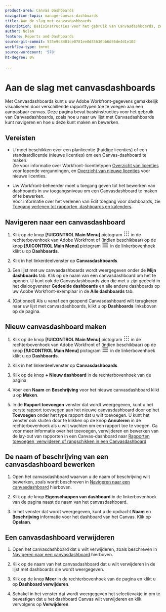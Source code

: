 ```yaml
---
product-area: Canvas Dashboards
navigation-topic: manage-canvas-dashboards
title: Aan de slag met canvasdashboards
description: Basisinstructies voor het gebruik van Canvasdashboards, zoals hoe u naar uw lijst met Canvasdashboards kunt navigeren en hoe u deze kunt maken en bewerken.
author: Nolan
feature: Reports and Dashboards
source-git-commit: 535e9c8481ce0781ee0d35636bb6d56de4d1e102
workflow-type: tm+mt
source-wordcount: '578'
ht-degree: 0%

---
```


# Aan de slag met canvasdashboards

Met Canvasdashboards kunt u uw Adobe Workfront-gegevens gemakkelijk visualiseren door verschillende rapporttypen toe te voegen aan een aanpasbaar canvas. Deze pagina bevat basisinstructies voor het gebruik van Canvasdashboards, zoals hoe u naar uw lijst met Canvasdashboards kunt navigeren en hoe u deze kunt maken en bewerken.

## Vereisten

* U moet beschikken over een planlicentie (huidige licenties) of een standaardlicentie (nieuwe licenties) om een Canvas-dashboard te maken.\
  Zie voor informatie over Workfront-licentietypen [Overzicht van licenties](/help/quicksilver/administration-and-setup/add-users/access-levels-and-object-permissions/wf-licenses.md) voor lopende vergunningen, en [Overzicht van nieuwe licenties](/help/quicksilver/administration-and-setup/add-users/how-access-levels-work/licenses-overview.md) voor nieuwe licenties.

* Uw Workfront-beheerder moet u toegang geven tot het bewerken van dashboards in uw toegangsniveau om een Canvasdashboard te maken of te bewerken.\
  Voor informatie over het verlenen van Edit toegang voor dashboards, zie [Toegang verlenen tot rapporten, dashboards en kalenders](/help/quicksilver/administration-and-setup/add-users/configure-and-grant-access/grant-access-reports-dashboards-calendars.md).

## Navigeren naar een canvasdashboard

1. Klik op de knop **[!UICONTROL Main Menu]** pictogram ![Hoofdmenu](/help/_includes/assets/main-menu-icon.png) in de rechterbovenhoek van Adobe Workfront of (indien beschikbaar) op de knop **[!UICONTROL Main Menu]** pictogram ![Hoofdmenu](/help/_includes/assets/main-menu-icon-left-nav.png) in de linkerbovenhoek klikt u op **Dashboards**.

1. Klik in het linkerdeelvenster op **Canvasdashboards**.

1. Een lijst met uw canvasdashboards wordt weergegeven onder de **Mijn dashboards** tab. Klik op de naam van een canvasdashboard om het te openen. U kunt ook de Canvasdashboards zien die met u zijn gedeeld in het dialoogvenster **Gedeelde dashboards** en alle andere dashboards op uw Adobe Workfront-exemplaar in de **Alle dashboards** tab.

1. (Optioneel) Als u vanaf een geopend Canvasdashboard wilt terugkeren naar uw lijst met canvasdashboards, klikt u op **Dashboards** linksboven op de pagina.

## Nieuw canvasdashboard maken

1. Klik op de knop **[!UICONTROL Main Menu]** pictogram ![Hoofdmenu](/help/_includes/assets/main-menu-icon.png) in de rechterbovenhoek van Adobe Workfront of (indien beschikbaar) op de knop **[!UICONTROL Main Menu]** pictogram ![Hoofdmenu](/help/_includes/assets/main-menu-icon-left-nav.png) in de linkerbovenhoek klikt u op **Dashboards**.

1. Klik in het linkerdeelvenster op **Canvasdashboards**.

1. Klik op de knop **+ Nieuw dashboard** in de rechterbovenhoek van de pagina

1. Voer een **Naam** en **Beschrijving** voor het nieuwe canvasdashboard klikt u op **Maken**.

1. In de **Rapport toevoegen** venster dat wordt weergegeven, kunt u het eerste rapport toevoegen aan het nieuwe canvasdashboard door op het **Toevoegen** onder het type rapport dat u wilt toevoegen. U kunt het venster ook sluiten door te klikken op de knop **Annuleren** in de rechterbovenhoek als u wilt wachten om een rapport toe te voegen. Ga voor meer informatie over het toevoegen, verwijderen en bewerken van de lay-out van rapporten in een Canvas-dashboard naar [Rapporten toevoegen, verwijderen of rangschikken in een Canvasdashboard](/help/quicksilver/reports-and-dashboards/canvas-dashboards/manage-canvas-dashboards/add-remove-arrange-reports.md)

## De naam of beschrijving van een canvasdashboard bewerken

1. Open het canvasdashboard waarvan u de naam of beschrijving wilt bewerken, zoals wordt beschreven in [Navigeren naar een canvasdashboard](#navigate-to-a-canvas-dashboard) hierboven.

1. Klik op de knop **Eigenschappen van dashboard** in de linkerbovenhoek van de pagina naast de naam van het canvasdashboard.

1. In het venster dat wordt weergegeven, kunt u de opdracht **Naam** en **Beschrijving** informatie voor het dashboard van het Canvas. Klik op **Opslaan**.

## Een canvasdashboard verwijderen

1. Open het canvasdashboard dat u wilt verwijderen, zoals beschreven in [Navigeren naar een canvasdashboard](#navigate-to-a-canvas-dashboard) hierboven.

1. Klik op de naam van het canvasdashboard dat u wilt verwijderen in de lijst met dashboards die wordt weergegeven.

1. Klik op de knop **Meer** in de rechterbovenhoek van de pagina en klikt u op **Dashboard verwijderen**.

1. Schakel in het venster dat wordt weergegeven het selectievakje in om te bevestigen dat u het dashboard Canvas wilt verwijderen en klik vervolgens op **Verwijderen**.
